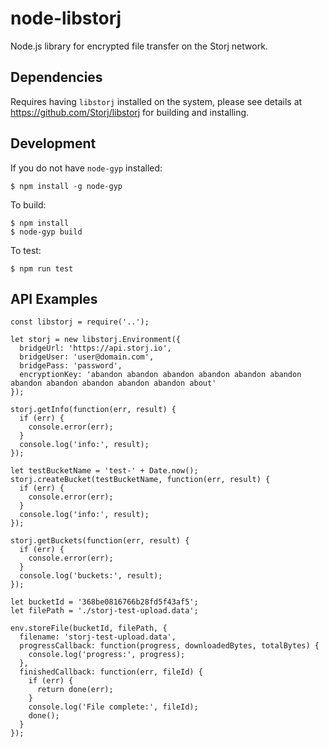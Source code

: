 # node-libstorj

Node.js library for encrypted file transfer on the Storj network.

## Dependencies

Requires having `libstorj` installed on the system, please see details at https://github.com/Storj/libstorj for building and installing.

## Development

If you do not have `node-gyp` installed:

```
$ npm install -g node-gyp
```

To build:

```
$ npm install
$ node-gyp build
```

To test:

```
$ npm run test
```

## API Examples

```
const libstorj = require('..');

let storj = new libstorj.Environment({
  bridgeUrl: 'https://api.storj.io',
  bridgeUser: 'user@domain.com',
  bridgePass: 'password',
  encryptionKey: 'abandon abandon abandon abandon abandon abandon abandon abandon abandon abandon abandon about'
});

storj.getInfo(function(err, result) {
  if (err) {
    console.error(err);
  }
  console.log('info:', result);
});

let testBucketName = 'test-' + Date.now();
storj.createBucket(testBucketName, function(err, result) {
  if (err) {
    console.error(err);
  }
  console.log('info:', result);
});

storj.getBuckets(function(err, result) {
  if (err) {
    console.error(err);
  }
  console.log('buckets:', result);
});

let bucketId = '368be0816766b28fd5f43af5';
let filePath = './storj-test-upload.data';

env.storeFile(bucketId, filePath, {
  filename: 'storj-test-upload.data',
  progressCallback: function(progress, downloadedBytes, totalBytes) {
    console.log('progress:', progress);
  },
  finishedCallback: function(err, fileId) {
    if (err) {
      return done(err);
    }
    console.log('File complete:', fileId);
    done();
  }
});

```